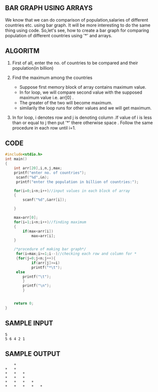 ## BAR GRAPH USING ARRAYS

We know that we can do comparison of population,salaries of different countries etc. using bar graph. It will be more interesting to do the same thing using code. So,let's see, how to create a bar graph for comparing population of different countries using '*' and arrays.

## ALGORITM
1. First of all, enter the no. of countries to be compared and their population(in billion)

2. Find the maximum among the countries 

     - Suppose first memory block of array contains maximum value.
      - In for loop, we will compare second value with the supposed maximum value i.e. arr[0] .
      - The greater of the two will become maximum.
      - similarily the loop runs for other values and we will get maximum.

3. In for loop, i denotes row and j is denoting column .If value of i is less than or equal to j then put '*' there otherwise space . Follow the same procedure in each row until i=1.

## CODE
```C
#include<stdio.h>
int main()
{
    int arr[20],i,n,j,max;
    printf("enter no. of countries");
     scanf("%d",&n);
     printf("enter the population in billion of countries:");

    for(i=0;i<n;i++)//input values in each block of array
    {
        scanf("%d",&arr[i]);

    }

    max=arr[0];
    for(i=1;i<n;i++)//finding maximum
    {
        if(max<arr[i])
            max=arr[i];
    }

    /*procedure of making bar graph*/
     for(i=max;i>=1;i--)//checking each row and column for * 
     {for(j=0;j<n;j++){
            if(arr[j]>=i)
            printf("*\t");
     else
        printf("\t");
        }
        printf("\n");
        }


    return 0;
}
```

## SAMPLE INPUT
```
5
5 6 4 2 1
```
## SAMPLE OUTPUT
```
    *    
*   *   
*   *   *
*   *   * 
*   *   *   *
*   *   *   *   *
```    